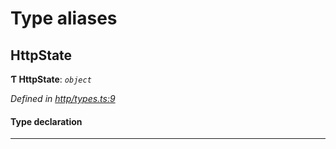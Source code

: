 

# Type aliases

<a id="httpstate"></a>

##  HttpState

**Ƭ HttpState**: *`object`*

*Defined in [http/types.ts:9](https://github.com/polkadot-js/api/blob/c0a9924/packages/rpc-provider/src/http/types.ts#L9)*

#### Type declaration

___

